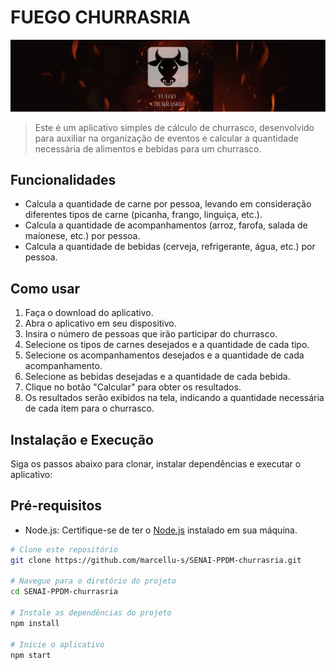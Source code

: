 # FUEGO CHURRASRIA

![Churrasco](https://raw.githubusercontent.com/marcellu-s/SENAI-PPDM-churrasria/main/src/assets/tumb.png)

> Este é um aplicativo simples de cálculo de churrasco, desenvolvido para auxiliar na organização de eventos e calcular a quantidade necessária de alimentos e bebidas para um churrasco.

## Funcionalidades

- Calcula a quantidade de carne por pessoa, levando em consideração diferentes tipos de carne (picanha, frango, linguiça, etc.).
- Calcula a quantidade de acompanhamentos (arroz, farofa, salada de maionese, etc.) por pessoa.
- Calcula a quantidade de bebidas (cerveja, refrigerante, água, etc.) por pessoa.

## Como usar

1. Faça o download do aplicativo.
2. Abra o aplicativo em seu dispositivo.
3. Insira o número de pessoas que irão participar do churrasco.
4. Selecione os tipos de carnes desejados e a quantidade de cada tipo.
5. Selecione os acompanhamentos desejados e a quantidade de cada acompanhamento.
6. Selecione as bebidas desejadas e a quantidade de cada bebida.
7. Clique no botão "Calcular" para obter os resultados.
8. Os resultados serão exibidos na tela, indicando a quantidade necessária de cada item para o churrasco.

## Instalação e Execução
Siga os passos abaixo para clonar, instalar dependências e executar o aplicativo:

## Pré-requisitos
- Node.js: Certifique-se de ter o [Node.js](https://nodejs.org/) instalado em sua máquina.

```bash
# Clone este repositório
git clone https://github.com/marcellu-s/SENAI-PPDM-churrasria.git

# Navegue para o diretório do projeto
cd SENAI-PPDM-churrasria

# Instale as dependências do projeto
npm install

# Inicie o aplicativo
npm start
